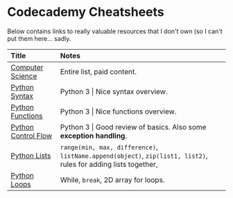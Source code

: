 # Codecademy Cheatsheets

Below contains links to really valuable resources that I don't own \(so I can't put them here... sadly.

| Title | Notes |
| :--- | :--- |
| [Computer Science](https://www.codecademy.com/learn/paths/computer-science) | Entire list, paid content.  |
| [Python Syntax](https://www.codecademy.com/learn/paths/computer-science/tracks/cspath-intro/modules/cspath-python-syntax/cheatsheet) | Python 3 \| Nice syntax overview. |
| [Python Functions](https://www.codecademy.com/learn/paths/computer-science/tracks/cspath-intro/modules/cspath-python-functions/cheatsheet) | Python 3 \| Nice functions overview. |
| [Python Control Flow](https://www.codecademy.com/learn/paths/computer-science/tracks/cspath-flow-data-iteration/modules/dspath-control-flow/cheatsheet) | Python 3 \| Good review of basics. Also some **exception handling**.  |
| [Python Lists](https://www.codecademy.com/learn/paths/computer-science/tracks/cspath-flow-data-iteration/modules/dspath-lists/cheatsheet) | `range(min, max, difference)`, `listName.append(object)`, `zip(list1, list2)`, rules for adding lists together,  |
| [Python Loops](https://www.codecademy.com/learn/paths/computer-science/tracks/cspath-flow-data-iteration/modules/dspath-python-loops/cheatsheet) | While, `break`, 2D array for loops. |



